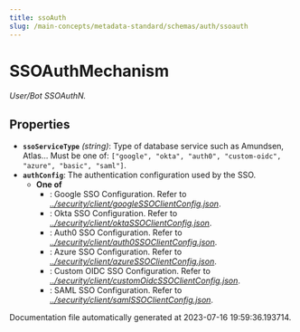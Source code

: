```yaml
---
title: ssoAuth
slug: /main-concepts/metadata-standard/schemas/auth/ssoauth
---
```


# SSOAuthMechanism

*User/Bot SSOAuthN.*

## Properties

- **`ssoServiceType`** *(string)*: Type of database service such as Amundsen, Atlas... Must be one of: `["google", "okta", "auth0", "custom-oidc", "azure", "basic", "saml"]`.
- **`authConfig`**: The authentication configuration used by the SSO.
  - **One of**
    - : Google SSO Configuration. Refer to *[../security/client/googleSSOClientConfig.json](#/security/client/googleSSOClientConfig.json)*.
    - : Okta SSO Configuration. Refer to *[../security/client/oktaSSOClientConfig.json](#/security/client/oktaSSOClientConfig.json)*.
    - : Auth0 SSO Configuration. Refer to *[../security/client/auth0SSOClientConfig.json](#/security/client/auth0SSOClientConfig.json)*.
    - : Azure SSO Configuration. Refer to *[../security/client/azureSSOClientConfig.json](#/security/client/azureSSOClientConfig.json)*.
    - : Custom OIDC SSO Configuration. Refer to *[../security/client/customOidcSSOClientConfig.json](#/security/client/customOidcSSOClientConfig.json)*.
    - : SAML SSO Configuration. Refer to *[../security/client/samlSSOClientConfig.json](#/security/client/samlSSOClientConfig.json)*.


Documentation file automatically generated at 2023-07-16 19:59:36.193714.
